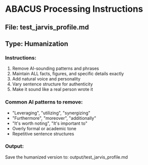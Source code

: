
# ABACUS Processing Instructions

## File: test_jarvis_profile.md
## Type: Humanization

### Instructions:
1. Remove AI-sounding patterns and phrases
2. Maintain ALL facts, figures, and specific details exactly
3. Add natural voice and personality
4. Vary sentence structure for authenticity
5. Make it sound like a real person wrote it

### Common AI patterns to remove:
- "Leveraging", "utilizing", "synergizing"
- "Furthermore", "moreover", "additionally"
- "It's worth noting", "It's important to"
- Overly formal or academic tone
- Repetitive sentence structures

### Output:
Save the humanized version to: output/test_jarvis_profile.md
